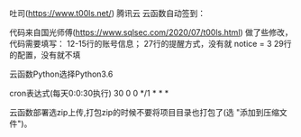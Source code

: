 吐司(https://www.t00ls.net/) 腾讯云 云函数自动签到：

代码来自国光师傅(https://www.sqlsec.com/2020/07/t00ls.html)
做了些修改，代码需要填写：
12-15行的账号信息；
27行的提醒方式，没有就   notice = 3
29行的配置，没有就不填

云函数Python选择Python3.6

cron表达式(每天0:0:30执行)	
30 0 0 */1 * * *

云函数部署选zip上传,打包zip的时候不要将项目目录也打包了(选 "添加到压缩文件")。



